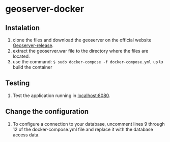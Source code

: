 # geoserver-docker
## Instalation

1. clone the files and download the geoserver on the official website [Geoserver-release](http://geoserver.org/release/stable/).
2. extract the geoserver.war file to the directory where the files are located.
3. use the command: `$ sudo docker-compose -f docker-compose.yml up` to build the container

## Testing
1. Test the application running in [localhost:8080](http://localhost:8080/geoserver).

## Change the configuration
1. To configure a connection to your database, uncomment lines 9 through 12 of the docker-compose.yml file and replace it with the database access data.
